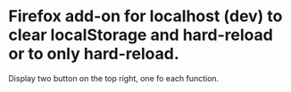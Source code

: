 # Firefox add-on for localhost (dev) to clear localStorage and hard-reload or to only hard-reload.
Display two button on the top right, one fo each function.

